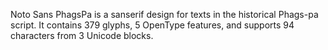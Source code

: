 Noto Sans PhagsPa is a sanserif design for texts in the historical Phags-pa script. It contains 379 glyphs, 5 OpenType features, and supports 94 characters from 3 Unicode blocks.